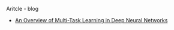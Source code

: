 




Aritcle - blog
- [An Overview of Multi-Task Learning in Deep Neural Networks](http://sebastianruder.com/multi-task/index.html)
